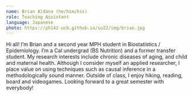 ```yaml
---
name: Brian Aldana (he/him/his)
role: Teaching Assistant
language: Japanese
photo: https://ph142-ucb.github.io/su22/img/brian.jpg
---
```


Hi all! I’m Brian and a second year MPH student in Biostatistics / Epidemiology. I’m a Cal undergrad (BS Nutrition) and a former transfer student. My research interests include chronic diseases of aging, and child and maternal health. Although I consider myself an applied researcher, I place value on using techniques such as causal inference in a methodologically sound manner. Outside of class, I enjoy hiking, reading, board and videogames. Looking forward to a great semester with everybody!